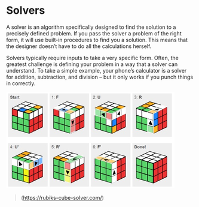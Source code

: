 # Solvers

A solver is an algorithm specifically designed to find the solution to a precisely defined problem. If you pass the solver a problem of the right form, it will use built-in procedures to find you a solution. This means that the designer doesn’t have to do all the calculations herself. 

Solvers typically require inputs to take a very specific form. Often, the greatest challenge is defining your problem in a way that a solver can understand. To take a simple example, your phone’s calculator is a solver for addition, subtraction, and division – but it only works if you punch things in correctly.

![Rubik's cube solver](Images/5_04_rubiks-cube-solver.jpg)
>(https://rubiks-cube-solver.com/)
